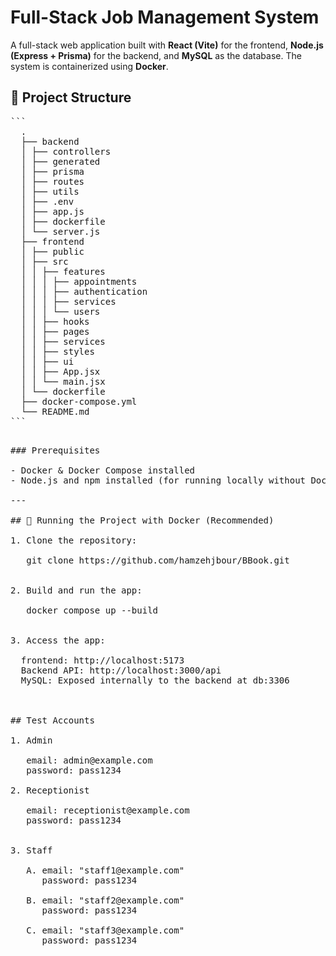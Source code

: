 # Full-Stack Job Management System

A full-stack web application built with **React (Vite)** for the frontend, **Node.js (Express + Prisma)** for the backend, and **MySQL** as the database. The system is containerized using **Docker**.

## 📁 Project Structure

<pre lang='markdown'>
```
  .
  ├── backend
  │ ├── controllers
  │ ├── generated
  │ ├── prisma
  │ ├── routes
  │ ├── utils
  │ ├── .env
  │ ├── app.js
  │ ├── dockerfile
  │ └── server.js
  ├── frontend
  │ ├── public
  │ ├── src
  │ │ ├── features
  │ │ │ ├── appointments
  │ │ │ ├── authentication
  │ │ │ ├── services
  │ │ │ └── users
  │ │ ├── hooks
  │ │ ├── pages
  │ │ ├── services
  │ │ ├── styles
  │ │ ├── ui
  │ │ ├── App.jsx
  │ │ └── main.jsx
  │ └── dockerfile
  ├── docker-compose.yml
  └── README.md
```
<pre>

### Prerequisites

- Docker & Docker Compose installed
- Node.js and npm installed (for running locally without Docker)

---

## 🚀 Running the Project with Docker (Recommended)

1. Clone the repository:

   git clone https://github.com/hamzehjbour/BBook.git


2. Build and run the app:
   
   docker compose up --build


3. Access the app:

  frontend: http://localhost:5173
  Backend API: http://localhost:3000/api
  MySQL: Exposed internally to the backend at db:3306



## Test Accounts

1. Admin

   email: admin@example.com
   password: pass1234

2. Receptionist

   email: receptionist@example.com
   password: pass1234


3. Staff

   A. email: "staff1@example.com"
      password: pass1234

   B. email: "staff2@example.com" 
      password: pass1234

   C. email: "staff3@example.com"
      password: pass1234
